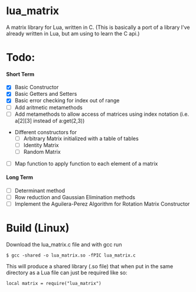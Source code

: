 # lua_matrix 
A matrix library for Lua, written in C. (This is basically a port of a library I've already written in Lua, but am using to learn the C api.)

# Todo:
#### Short Term
- [x] Basic Constructor
- [x] Basic Getters and Setters
- [x] Basic error checking for index out of range
- [ ] Add aritmetic metamethods
- [ ] Add metamethods to allow access of matrices using index notation (i.e. a[2][3] instead of a:get(2,3))
- Different constructors for
	- [ ] Arbitrary Matrix initialized with a table of tables
	- [ ] Identity Matrix
	- [ ] Random Matrix
- [ ] Map function to apply function to each element of a matrix


#### Long Term
- [ ] Determinant method
- [ ] Row reduction and Gaussian Elimination methods
- [ ] Implement the Aguilera-Perez Algorithm for Rotation Matrix Constructor

# Build (Linux)
Download the lua_matrix.c file and with gcc run
```
$ gcc -shared -o lua_matrix.so -fPIC lua_matrix.c
```
This will produce a shared library (.so file) that when put in the same directory as a Lua file can just be required like so:
```
local matrix = require("lua_matrix")
```
